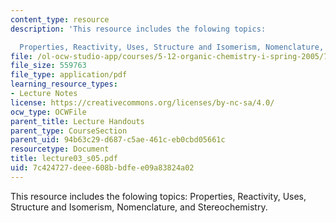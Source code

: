 ```yaml
---
content_type: resource
description: 'This resource includes the folowing topics:

  Properties, Reactivity, Uses, Structure and Isomerism, Nomenclature, and Stereochemistry.'
file: /ol-ocw-studio-app/courses/5-12-organic-chemistry-i-spring-2005/7c424727deee608bbdfee09a83824a02_lecture03_s05.pdf
file_size: 559763
file_type: application/pdf
learning_resource_types:
- Lecture Notes
license: https://creativecommons.org/licenses/by-nc-sa/4.0/
ocw_type: OCWFile
parent_title: Lecture Handouts
parent_type: CourseSection
parent_uid: 94b63c29-d687-c5ae-461c-eb0cbd05661c
resourcetype: Document
title: lecture03_s05.pdf
uid: 7c424727-deee-608b-bdfe-e09a83824a02
---
```

This resource includes the folowing topics:
Properties, Reactivity, Uses, Structure and Isomerism, Nomenclature, and Stereochemistry.